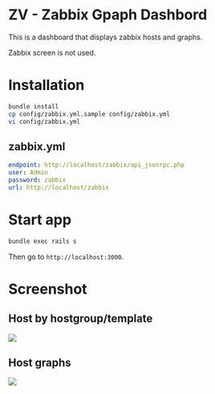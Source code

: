 # ZV - Zabbix Gpaph Dashbord

This is a dashboard that displays zabbix hosts and graphs.

Zabbix screen is not used.

# Installation

```sh
bundle install
cp config/zabbix.yml.sample config/zabbix.yml
vi config/zabbix.yml
```

## zabbix.yml

```yaml
endpoint: http://localhost/zabbix/api_jsonrpc.php
user: Admin
password: zabbix
url: http://localhost/zabbix
```

# Start app

```sh
bundle exec rails s
```

Then go to `http://localhost:3000`.

# Screenshot

## Host by hostgroup/template

![](https://i.gyazo.com/b64bf2f741f22304b52f9593d894def1.png)

## Host graphs

![](https://i.gyazo.com/84be6a93ff92440145b9fe4cef85b609.png)

